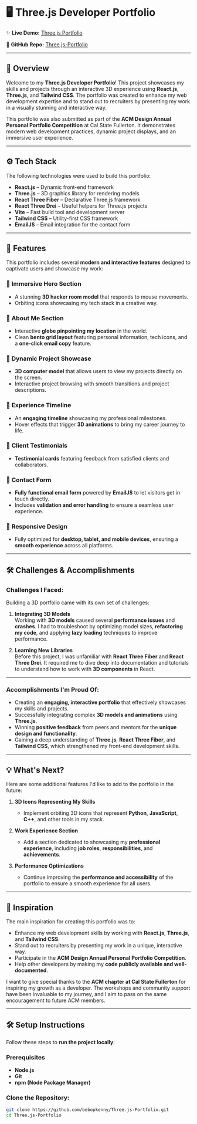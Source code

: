 # 🖥️ Three.js Developer Portfolio

✨ **Live Demo:** [Three.js Portfolio](https://kennygarcia.net)

📂 **GitHub Repo:** [Three.js-Portfolio](https://github.com/bebopkenny/Three.js-Portfolio)

---

## 📖 Overview

Welcome to my **Three.js Developer Portfolio**! This project showcases my skills and projects through an interactive 3D experience using **React.js**, **Three.js**, and **Tailwind CSS**. The portfolio was created to enhance my web development expertise and to stand out to recruiters by presenting my work in a visually stunning and interactive way.

This portfolio was also submitted as part of the **ACM Design Annual Personal Portfolio Competition** at Cal State Fullerton. It demonstrates modern web development practices, dynamic project displays, and an immersive user experience.

---

## ⚙️ Tech Stack

The following technologies were used to build this portfolio:

- **React.js** – Dynamic front-end framework
- **Three.js** – 3D graphics library for rendering models
- **React Three Fiber** – Declarative Three.js framework
- **React Three Drei** – Useful helpers for Three.js projects
- **Vite** – Fast build tool and development server
- **Tailwind CSS** – Utility-first CSS framework
- **EmailJS** – Email integration for the contact form

---

## 🚀 Features

This portfolio includes several **modern and interactive features** designed to captivate users and showcase my work:

### 🔷 **Immersive Hero Section**
- A stunning **3D hacker room model** that responds to mouse movements.
- Orbiting icons showcasing my tech stack in a creative way.

### 🔷 **About Me Section**
- Interactive **globe pinpointing my location** in the world.
- Clean **bento grid layout** featuring personal information, tech icons, and a **one-click email copy** feature.

### 🔷 **Dynamic Project Showcase**
- **3D computer model** that allows users to view my projects directly on the screen.
- Interactive project browsing with smooth transitions and project descriptions.

### 🔷 **Experience Timeline**
- An **engaging timeline** showcasing my professional milestones.
- Hover effects that trigger **3D animations** to bring my career journey to life.

### 🔷 **Client Testimonials**
- **Testimonial cards** featuring feedback from satisfied clients and collaborators.

### 🔷 **Contact Form**
- **Fully functional email form** powered by **EmailJS** to let visitors get in touch directly.
- Includes **validation and error handling** to ensure a seamless user experience.

### 🔷 **Responsive Design**
- Fully optimized for **desktop, tablet, and mobile devices**, ensuring a **smooth experience** across all platforms.

---

## 🛠️ Challenges & Accomplishments

### Challenges I Faced:
Building a 3D portfolio came with its own set of challenges:

1. **Integrating 3D Models**  
   Working with **3D models** caused several **performance issues** and **crashes**. I had to troubleshoot by optimizing model sizes, **refactoring my code**, and applying **lazy loading** techniques to improve performance.

2. **Learning New Libraries**  
   Before this project, I was unfamiliar with **React Three Fiber** and **React Three Drei**. It required me to dive deep into documentation and tutorials to understand how to work with **3D components** in React.

---

### Accomplishments I'm Proud Of:
- Creating an **engaging, interactive portfolio** that effectively showcases my skills and projects.
- Successfully integrating complex **3D models and animations** using **Three.js**.
- Winning **positive feedback** from peers and mentors for the **unique design and functionality**.
- Gaining a deep understanding of **Three.js**, **React Three Fiber**, and **Tailwind CSS**, which strengthened my front-end development skills.

---

## 💡 What's Next?

Here are some additional features I'd like to add to the portfolio in the future:

1. **3D Icons Representing My Skills**  
   - Implement orbiting 3D icons that represent **Python**, **JavaScript**, **C++**, and other tools in my stack.

2. **Work Experience Section**  
   - Add a section dedicated to showcasing my **professional experience**, including **job roles**, **responsibilities**, and **achievements**.

3. **Performance Optimizations**  
   - Continue improving the **performance and accessibility** of the portfolio to ensure a smooth experience for all users.

---

## 🎨 Inspiration

The main inspiration for creating this portfolio was to:

- Enhance my web development skills by working with **React.js**, **Three.js**, and **Tailwind CSS**.
- Stand out to recruiters by presenting my work in a unique, interactive way.
- Participate in the **ACM Design Annual Personal Portfolio Competition**.
- Help other developers by making my **code publicly available and well-documented**.

I want to give special thanks to the **ACM chapter at Cal State Fullerton** for inspiring my growth as a developer. The workshops and community support have been invaluable to my journey, and I aim to pass on the same encouragement to future ACM members.

---

## 🛠️ Setup Instructions

Follow these steps to **run the project locally**:

### Prerequisites
- **Node.js**  
- **Git**  
- **npm (Node Package Manager)**

### Clone the Repository:
```bash
git clone https://github.com/bebopkenny/Three.js-Portfolio.git
cd Three.js-Portfolio

